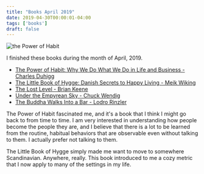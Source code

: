 ```yaml
---
title: "Books April 2019"
date: 2019-04-30T00:00:01-04:00
tags: ['books']
draft: false
---
```


<img src="https://images.app.goo.gl/FQ7rxR4cvQ5LuArt5" alt="the Power of Habit">

I finished these books during the month of April, 2019.

* [The Power of Habit: Why We Do What We Do in Life and Business - Charles Duhigg](https://www.amazon.com/gp/product/B0055PGUYU/ref=kinw_myk_ro_title)
* [The Little Book of Hygge: Danish Secrets to Happy Living - Meik Wiking](https://www.amazon.com/gp/product/0062658808/ref=dbs_a_def_rwt_bibl_vppi_i0)
* [The Lost Level - Brian Keene](https://www.amazon.com/gp/product/B00R1XAA9U/ref=kinw_myk_ro_title)
* [Under the Empyrean Sky - Chuck Wendig](https://www.amazon.com/gp/product/B00C7XTOOG/ref=kinw_myk_ro_title)
* [The Buddha Walks Into a Bar - Lodro Rinzler](https://www.amazon.com/gp/product/B00BPE416E/ref=dbs_a_def_awm_hsch_vapi_tkin_p1_i2)


The Power of Habit fascinated me, and it's a book that I think I might go back to from time to time. I am very interested in understanding how people become the people they are, and I believe that there is a lot to be learned from the routine, habitual behaviors that are observable even without talking to them. I actually prefer not talking to them. 

The Little Book of Hygge simply made me want to move to somewhere Scandinavian. Anywhere, really. This book introduced to me a cozy metric that I now apply to many of the settings in my life.

